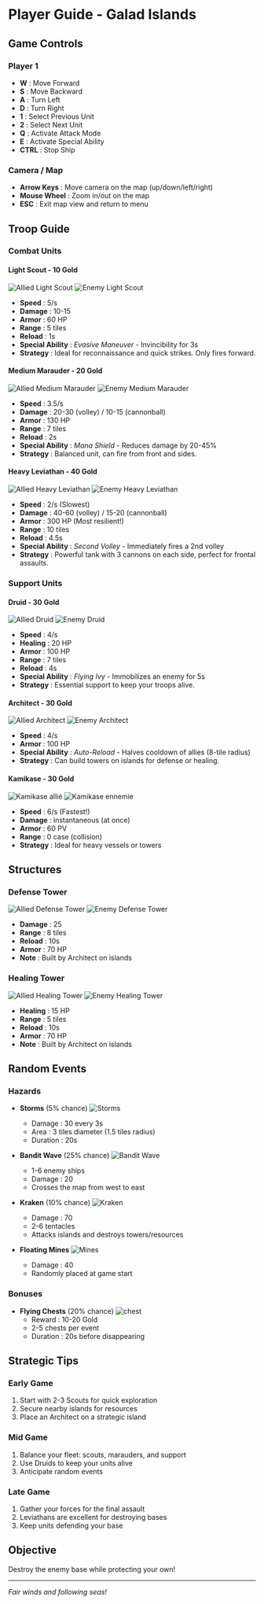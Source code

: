 # Player Guide - Galad Islands

## Game Controls

### Player 1

- **W** : Move Forward
- **S** : Move Backward
- **A** : Turn Left
- **D** : Turn Right
- **1** : Select Previous Unit
- **2** : Select Next Unit
- **Q** : Activate Attack Mode
- **E** : Activate Special Ability
- **CTRL** : Stop Ship

### Camera / Map

- **Arrow Keys** : Move camera on the map (up/down/left/right)
- **Mouse Wheel** : Zoom in/out on the map
- **ESC** : Exit map view and return to menu

## Troop Guide

### Combat Units

#### **Light Scout** - 10 Gold

![Allied Light Scout](/assets/docs/units/ally/Scout.png)
![Enemy Light Scout](/assets/docs/units/enemy/Scout.png)

- **Speed** : 5/s
- **Damage** : 10-15
- **Armor** : 60 HP
- **Range** : 5 tiles
- **Reload** : 1s
- **Special Ability** : _Evasive Maneuver_ - Invincibility for 3s
- **Strategy** : Ideal for reconnaissance and quick strikes. Only fires forward.

#### **Medium Marauder** - 20 Gold

![Allied Medium Marauder](/assets/docs/units/ally/Maraudeur.png)
![Enemy Medium Marauder](/assets/docs/units/enemy/Maraudeur.png)

- **Speed** : 3.5/s
- **Damage** : 20-30 (volley) / 10-15 (cannonball)
- **Armor** : 130 HP
- **Range** : 7 tiles
- **Reload** : 2s
- **Special Ability** : _Mana Shield_ - Reduces damage by 20-45%
- **Strategy** : Balanced unit, can fire from front and sides.

#### **Heavy Leviathan** - 40 Gold

![Allied Heavy Leviathan](/assets/docs/units/ally/Leviathan.png)
![Enemy Heavy Leviathan](/assets/docs/units/enemy/Leviathan.png)

- **Speed** : 2/s (Slowest)
- **Damage** : 40-60 (volley) / 15-20 (cannonball)
- **Armor** : 300 HP (Most resilient!)
- **Range** : 10 tiles
- **Reload** : 4.5s
- **Special Ability** : _Second Volley_ - Immediately fires a 2nd volley
- **Strategy** : Powerful tank with 3 cannons on each side, perfect for frontal assaults.

### Support Units

#### **Druid** - 30 Gold

![Allied Druid](/assets/docs/units/ally/Druid.png)
![Enemy Druid](/assets/docs/units/enemy/Druid.png)

- **Speed** : 4/s
- **Healing** : 20 HP
- **Armor** : 100 HP
- **Range** : 7 tiles
- **Reload** : 4s
- **Special Ability** : _Flying Ivy_ - Immobilizes an enemy for 5s
- **Strategy** : Essential support to keep your troops alive.

#### **Architect** - 30 Gold

![Allied Architect](/assets/docs/units/ally/Architect.png)
![Enemy Architect](/assets/docs/units/enemy/Architect.png)

- **Speed** : 4/s
- **Armor** : 100 HP
- **Special Ability** : _Auto-Reload_ - Halves cooldown of allies (8-tile radius)
- **Strategy** : Can build towers on islands for defense or healing.

#### **Kamikase** - 30 Gold

![Kamikase allié](/assets/docs/units/ally/Kamikase.png)
![Kamikase ennemie](/assets/docs/units/enemy/kamikase.png)

- **Speed** : 6/s (Fastest!)
- **Damage** : instantaneous (at once)
- **Armor** : 60 PV
- **Range** : 0 case (collision)
- **Strategy** : Ideal for heavy vessels or towers

## Structures

### Defense Tower

![Allied Defense Tower](/assets/sprites/buildings/ally/ally-defence-tower.png)
![Enemy Defense Tower](/assets/sprites/buildings/enemy/enemy-heal-tower.png)

- **Damage** : 25
- **Range** : 8 tiles
- **Reload** : 10s
- **Armor** : 70 HP
- **Note** : Built by Architect on islands

### Healing Tower

![Allied Healing Tower](/assets/sprites/buildings/ally/ally-heal-tower.png)
![Enemy Healing Tower](/assets/sprites/buildings/enemy/enemy-attack-tower.png)

- **Healing** : 15 HP
- **Range** : 5 tiles
- **Reload** : 10s
- **Armor** : 70 HP
- **Note** : Built by Architect on islands

## Random Events

### Hazards

- **Storms** (5% chance)
![Storms](/assets/event/tempete.png)
  - Damage : 30 every 3s
  - Area : 3 tiles diameter (1.5 tiles radius)
  - Duration : 20s

- **Bandit Wave** (25% chance)
![Bandit Wave](/assets/event/pirate_ship.png)
  - 1-6 enemy ships
  - Damage : 20
  - Crosses the map from west to east

- **Kraken** (10% chance)
![Kraken](/assets/event/kraken.png)
  - Damage : 70
  - 2-6 tentacles
  - Attacks islands and destroys towers/resources

- **Floating Mines**
![Mines](/assets/sprites/terrain/mine.png)
  - Damage : 40
  - Randomly placed at game start

### Bonuses

- **Flying Chests** (20% chance)
![chest](/assets/event/chest_close.png)
  - Reward : 10-20 Gold
  - 2-5 chests per event
  - Duration : 20s before disappearing

## Strategic Tips

### Early Game

1. Start with 2-3 Scouts for quick exploration
2. Secure nearby islands for resources
3. Place an Architect on a strategic island

### Mid Game

1. Balance your fleet: scouts, marauders, and support
2. Use Druids to keep your units alive
3. Anticipate random events

### Late Game

1. Gather your forces for the final assault
2. Leviathans are excellent for destroying bases
3. Keep units defending your base

## Objective

Destroy the enemy base while protecting your own!

---
_Fair winds and following seas!_
